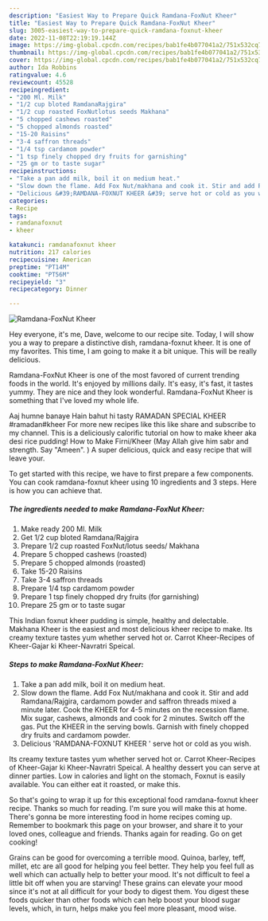 ```yaml
---
description: "Easiest Way to Prepare Quick Ramdana-FoxNut Kheer"
title: "Easiest Way to Prepare Quick Ramdana-FoxNut Kheer"
slug: 3005-easiest-way-to-prepare-quick-ramdana-foxnut-kheer
date: 2022-11-08T22:19:19.144Z
image: https://img-global.cpcdn.com/recipes/bab1fe4b077041a2/751x532cq70/ramdana-foxnut-kheer-recipe-main-photo.jpg
thumbnail: https://img-global.cpcdn.com/recipes/bab1fe4b077041a2/751x532cq70/ramdana-foxnut-kheer-recipe-main-photo.jpg
cover: https://img-global.cpcdn.com/recipes/bab1fe4b077041a2/751x532cq70/ramdana-foxnut-kheer-recipe-main-photo.jpg
author: Ida Robbins
ratingvalue: 4.6
reviewcount: 45528
recipeingredient:
- "200 Ml. Milk"
- "1/2 cup bloted RamdanaRajgira"
- "1/2 cup roasted FoxNutlotus seeds Makhana"
- "5 chopped cashews roasted"
- "5 chopped almonds roasted"
- "15-20 Raisins"
- "3-4 saffron threads"
- "1/4 tsp cardamom powder"
- "1 tsp finely chopped dry fruits for garnishing"
- "25 gm or to taste sugar"
recipeinstructions:
- "Take a pan add milk, boil it on medium heat."
- "Slow down the flame. Add Fox Nut/makhana and cook it. Stir and add Ramdana/Rajgira, cardamom powder and saffron threads mixed a minute later. Cook the KHEER for 4-5 minutes on the recession flame. Mix sugar, cashews, almonds and cook for 2 minutes. Switch off the gas. Put the KHEER in the serving bowls. Garnish with finely chopped dry fruits and cardamom powder."
- "Delicious &#39;RAMDANA-FOXNUT KHEER &#39; serve hot or cold as you wish."
categories:
- Recipe
tags:
- ramdanafoxnut
- kheer

katakunci: ramdanafoxnut kheer 
nutrition: 217 calories
recipecuisine: American
preptime: "PT14M"
cooktime: "PT56M"
recipeyield: "3"
recipecategory: Dinner

---
```



![Ramdana-FoxNut Kheer](https://img-global.cpcdn.com/recipes/bab1fe4b077041a2/751x532cq70/ramdana-foxnut-kheer-recipe-main-photo.jpg)

Hey everyone, it's me, Dave, welcome to our recipe site. Today, I will show you a way to prepare a distinctive dish, ramdana-foxnut kheer. It is one of my favorites. This time, I am going to make it a bit unique. This will be really delicious.

Ramdana-FoxNut Kheer is one of the most favored of current trending foods in the world. It's enjoyed by millions daily. It's easy, it's fast, it tastes yummy. They are nice and they look wonderful. Ramdana-FoxNut Kheer is something that I've loved my whole life.

Aaj humne banaye Hain bahut hi tasty RAMADAN SPECIAL KHEER #ramadan#kheer For more new recipes like this like share and subscribe to my channel. This is a deliciously calorific tutorial on how to make kheer aka desi rice pudding! How to Make Firni/Kheer (May Allah give him sabr and strength. Say &#34;Ameen&#34;. ) A super delicious, quick and easy recipe that will leave your.


To get started with this recipe, we have to first prepare a few components. You can cook ramdana-foxnut kheer using 10 ingredients and 3 steps. Here is how you can achieve that.

<!--inarticleads1-->

##### The ingredients needed to make Ramdana-FoxNut Kheer:

1. Make ready 200 Ml. Milk
1. Get 1/2 cup bloted Ramdana/Rajgira
1. Prepare 1/2 cup roasted FoxNut/lotus seeds/ Makhana
1. Prepare 5 chopped cashews (roasted)
1. Prepare 5 chopped almonds (roasted)
1. Take 15-20 Raisins
1. Take 3-4 saffron threads
1. Prepare 1/4 tsp cardamom powder
1. Prepare 1 tsp finely chopped dry fruits (for garnishing)
1. Prepare 25 gm or to taste sugar


This Indian foxnut kheer pudding is simple, healthy and delectable. Makhana Kheer is the easiest and most delicious kheer recipe to make. Its creamy texture tastes yum whether served hot or. Carrot Kheer-Recipes of Kheer-Gajar ki Kheer-Navratri Speical. 

<!--inarticleads2-->

##### Steps to make Ramdana-FoxNut Kheer:

1. Take a pan add milk, boil it on medium heat.
1. Slow down the flame. Add Fox Nut/makhana and cook it. Stir and add Ramdana/Rajgira, cardamom powder and saffron threads mixed a minute later. Cook the KHEER for 4-5 minutes on the recession flame. Mix sugar, cashews, almonds and cook for 2 minutes. Switch off the gas. Put the KHEER in the serving bowls. Garnish with finely chopped dry fruits and cardamom powder.
1. Delicious &#39;RAMDANA-FOXNUT KHEER &#39; serve hot or cold as you wish.


Its creamy texture tastes yum whether served hot or. Carrot Kheer-Recipes of Kheer-Gajar ki Kheer-Navratri Speical. A healthy dessert you can serve at dinner parties. Low in calories and light on the stomach, Foxnut is easily available. You can either eat it roasted, or make this. 

So that's going to wrap it up for this exceptional food ramdana-foxnut kheer recipe. Thanks so much for reading. I'm sure you will make this at home. There's gonna be more interesting food in home recipes coming up. Remember to bookmark this page on your browser, and share it to your loved ones, colleague and friends. Thanks again for reading. Go on get cooking!

Grains can be good for overcoming a terrible mood. Quinoa, barley, teff, millet, etc are all good for helping you feel better. They help you feel full as well which can actually help to better your mood. It's not difficult to feel a little bit off when you are starving! These grains can elevate your mood since it's not at all difficult for your body to digest them. You digest these foods quicker than other foods which can help boost your blood sugar levels, which, in turn, helps make you feel more pleasant, mood wise.

